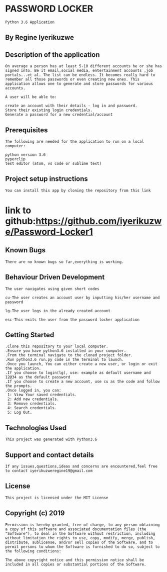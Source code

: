 # PASSWORD LOCKER
    Python 3.6 Application

## By Regine Iyerikuzwe
## Description of the application
    On average a person has at least 5-10 different accounts he or she has signed into. Be it email,social media, entertainment accounts ,job portals...et al. The list can be endless. It becomes really hard to remember all those passwords or even creating new ones. This application allows one to generate and store passwords for various accounts.

    A user will be able to:

    create an account with their details - log in and password.
    Store their existing login credentials.
    Generate a password for a new credential/account
## Prerequisites
    The following are needed for the application to run on a local computer:

    python version 3.6
    pyperclip
    test editor (atom, vs code or sublime text)
## Project setup instructions
    You can install this app by cloning the repository from this link 
# link to github:https://github.com/iyerikuzwe/Password-Locker1
## Known Bugs
    There are no known bugs so far,everything is working.

## Behaviour Driven Development
    The user navigates using given short codes 

    cu-The user creates an account user by inputting his/her username and password 

    lg-The user logs in the already created account 

    esc-This exits the user from the password locker application 
## Getting Started
    .Clone this repository to your local computer.
    .Ensure you have python3.6 installed in your computer.
    .From the terminal navigate to the cloned project folder.
    .Run python3.6 run.py code in the terminal to launch.
    .Once you launch, You can either create a new user, or login or exit the application.
    .If you choose to login(lg), use: example as default username and 12@34 as the default password
    .If you choose to create a new account, use cu as the code and follow the prompts.
    .Once logged in, you can:
     1: View Your saved credentials.
     2: Add new credentials.
     3: Remove credentials.
     4: Search credentials.
     5: Log Out.
## Technologies Used
    This project was generated with Python3.6

## Support and contact details
    If any issues,questions,ideas and concerns are encountered,feel free to contact iyerikuzweregine19@gmail.com

## License
    This project is licensed under the MIT License

## Copyright (c) 2019
    Permission is hereby granted, free of charge, to any person obtaining a copy of this software and associated documentation files (the "Software"), to deal in the Software without restriction, including without limitation the rights to use, copy, modify, merge, publish, distribute, sublicense, and/or sell copies of the Software, and to permit persons to whom the Software is furnished to do so, subject to the following conditions:

    The above copyright notice and this permission notice shall be included in all copies or substantial portions of the Software.
